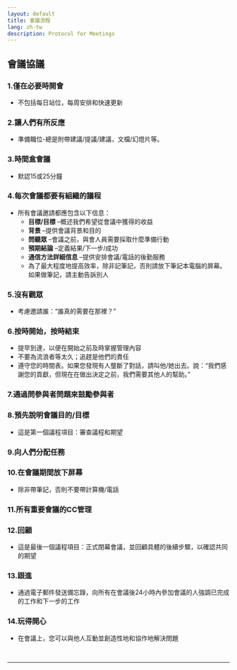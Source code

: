 ```yaml
---
layout: default
title: 會議流程
lang: zh-tw
description: Protocol for Meetings
---
```




## 會議協議

### 1.僅在必要時開會
* 不包括每日站位，每周安排和快速更新

### 2.讓人們有所反應
* 準備職位-總是附帶建議/提議/建議，文檔/幻燈片等。

### 3.時間盒會議
* 默認15或25分鐘

### 4.每次會議都要有組織的議程
* 所有會議邀請都應包含以下信息：
  * **目標/目標** –概述我們希望從會議中獲得的收益
  * **背景** –提供會議背景和目的
  * **問聽眾** –會議之前，與會人員需要採取什麼準備行動
  * **預期結論** –定義結果/下一步/成功
  * **通信方法詳細信息** –提供安排會議/電話的後勤服務
  * 為了最大程度地提高效率，除非記筆記，否則請放下筆記本電腦的屏幕。如果做筆記，請主動告訴別人

### 5.沒有觀眾
* 考慮邀請誰：“誰真的需要在那裡？”

### 6.按時開始，按時結束
* 提早到達，以便在開始之前及時掌握管理內容
* 不要為流浪者等太久；追趕是他們的責任
* 遵守您的時間表。如果您發現有人壟斷了對話，請叫他/她出去。說：“我們感謝您的貢獻，但現在在做出決定之前，我們需要其他人的幫助。”

### 7.通過問參與者問題來鼓勵參與者

### 8.預先說明會議目的/目標
* 這是第一個議程項目：審查議程和期望

### 9.向人們分配任務

### 10.在會議期間放下屏幕
* 除非帶筆記，否則不要帶計算機/電話

### 11.所有重要會議的CC管理

### 12.回顧
* 這是最後一個議程項目：正式閉幕會議，並回顧具體的後續步驟，以確認共同的期望

### 13.跟進
* 通過電子郵件發送備忘錄，向所有在會議後24小時內參加會議的人強調已完成的工作和下一步的工作

### 14.玩得開心
* 在會議上，您可以與他人互動並創造性地和協作地解決問題

<br>

---

<br>

